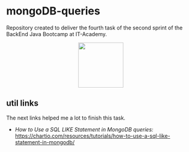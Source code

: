 # mongoDB-queries

Repository created to deliver the fourth task of the second sprint of the BackEnd Java Bootcamp at IT-Academy.
<p align="center">
<img src=https://user-images.githubusercontent.com/72571435/179958350-c8db27b9-ada1-45d3-8ab4-6f2dcd31eb30.png width="120" height="120" />
</p>

## util links

The next links helped me a lot to finish this task.
- *How to Use a SQL LIKE Statement in MongoDB queries:* https://chartio.com/resources/tutorials/how-to-use-a-sql-like-statement-in-mongodb/